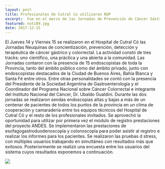 ```yaml
---
layout: post
title: Profesionales de Cutral Co utilizaron RUP
excerpt:  Fue en el marco de las Jornadas de Prevención de Cáncer Gástrico y Colorrectal desarrolladas en Cutral Co.
featured: noti09.jpg
date: 2017-12-15
---
```


El Jueves 14 y Viernes 15 se realizaron en el Hospital de Cutral Có las Jornadas Neuquinas de concientización, prevención, detección y terapéutica de cáncer gástrico y colorrectal.
La actividad constó de tres tracks: uno científico, una práctica y una abierta a la comunidad. Las Jornadas contaron con la presencia de 15 endoscopistas de toda la Provincia, tanto del ámbito público como del ámbito privado, junto con endoscopistas destacados de la Ciudad de Buenos Aires, Bahía Blanca y Santa Fé entre otros. Entre otras personalidades se contó con la presencia del Presidente de la Sociedad Argentina de Gastroenterología y el Coordinador del Programa Nacional sobre Cáncer Colorrectal e integrante del Instituto Nacional del Cáncer, Dr. Ubaldo Gualdini.
Durante las dos jornadas se realizaron sendas endoscopias altas y bajas a más de un centenar de pacientes de todos los puntos de la provincia en un clima de cooperación y camaradería entre los equipos técnicos del Hospital de Cutral Có y el resto de los profesionales invitados. Se aprovechó la oportunidad para utilizar por primera vez el módulo de registro prestaciones del proyecto ANDES. Se implementaron las prestaciones de esofagogastroduodenoscopía y colonoscopía para poder asistir al registro e realizar los informes para los pacientes. Se realizaron las pruebas d stress, con múltiples usuarios trabajando en simultáneo con resultados más que exitosos.
Posteriormente se realizó una encuesta entre los usuarios del sistema cuyos resultados exponemos a continuación.

<section class="wrapper">
    <div class="inner">
        <img class="image fit" src="{{ site.baseurl }}/images/posts/noti09-a.jpg">
    </div>
</section>
